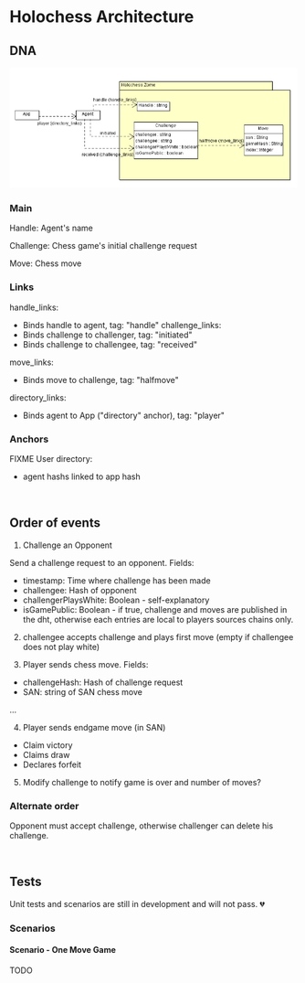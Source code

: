 # Holochess Architecture

## DNA

<img src="holochessZome.png" />


### Main

Handle: Agent's name

Challenge: Chess game's initial challenge request

Move: Chess move



### Links

handle_links:
  - Binds handle to agent, tag: "handle"
challenge_links: 
  - Binds challenge to challenger, tag: "initiated"
  - Binds challenge to challengee, tag: "received"

move_links:
 - Binds move to challenge, tag: "halfmove"

directory_links: 
  - Binds agent to App ("directory" anchor), tag: "player"

### Anchors
FIXME
User directory:
  - agent hashs linked to app hash

  
<br/>

## Order of events

1. Challenge an Opponent

Send a challenge request to an opponent. Fields:
 - timestamp: Time where challenge has been made
 - challengee: Hash of opponent
 - challengerPlaysWhite: Boolean - self-explanatory
 - isGamePublic: Boolean - if true, challenge and moves are published in the dht, otherwise each entries are local to players sources chains only.

 2. challengee accepts challenge and plays first move (empty if challengee does not play white)

 3. Player sends chess move. Fields:
  - challengeHash: Hash of challenge request
  - SAN: string of SAN chess move

  ...

  4. Player sends endgame move (in SAN)
   - Claim victory
   - Claims draw   
   - Declares forfeit

  5. Modify challenge to notify game is over and number of moves?


### Alternate order

Opponent must accept challenge, otherwise challenger can delete his challenge.


<br/>

## Tests

Unit tests and scenarios are still in development and will not pass. :broken_heart:

### Scenarios

#### Scenario - One Move Game

TODO